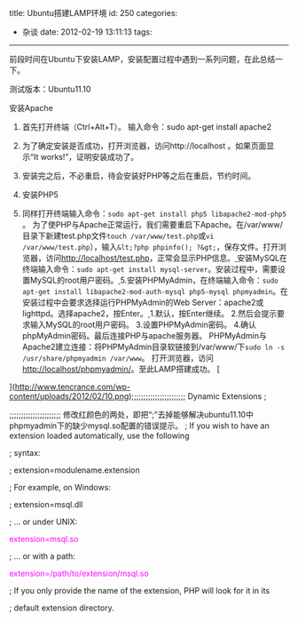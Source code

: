 title: Ubuntu搭建LAMP环境
id: 250
categories:
  - 杂谈
date: 2012-02-19 13:11:13
tags:
---

前段时间在Ubuntu下安装LAMP，安装配置过程中遇到一系列问题，在此总结一下。

测试版本：Ubuntu11.10

安装Apache

1.  首先打开终端（Ctrl+Alt+T）。
输入命令：sudo apt-get install apache2

1.  为了确定安装是否成功，打开浏览器，访问http://localhost 。如果页面显示“It works!”，证明安装成功了。[
](http://www.tencrance.com/wp-content/uploads/2012/02/1.png)
2.  安装完之后，不必重启，待会安装好PHP等之后在重启，节约时间。
3.  安装PHP5<!--more-->
4.  同样打开终端输入命令：`sudo apt-get install php5 libapache2-mod-php5` 。
为了使PHP与Apache正常运行，我们需要重启下Apache。在/var/www/目录下新建test.php文件`touch /var/www/test.php`或`vi /var/www/test.php`），输入`&lt;?php phpinfo(); ?&gt;`，保存文件。打开浏览器，访问[http://localhost/test.php](http://localhost/test.php)，正常会显示PHP信息。[
](http://www.tencrance.com/wp-content/uploads/2012/02/2.png)安装MySQL在终端输入命令：`sudo apt-get install mysql-server`。安装过程中，需要设置MySQL的root用户密码。[
](http://www.tencrance.com/wp-content/uploads/2012/02/3.png)5.安装PHPMyAdmin，在终端输入命令：`sudo apt-get install libapache2-mod-auth-mysql php5-mysql phpmyadmin`。在安装过程中会要求选择运行PHPMyAdmin的Web Server：apache2或lighttpd。选择apache2，按Enter。[
](http://www.tencrance.com/wp-content/uploads/2012/02/5.png)1.默认，按Enter继续。
2.然后会提示要求输入MySQL的root用户密码。
3.设置PHPMyAdmin密码。
4.确认phpMyAdmin密码。最后连接PHP与apache服务器。
PHPMyAdmin与Apache2建立连接：将PHPMyAdmin目录软链接到/var/www/下`sudo ln -s /usr/share/phpmyadmin /var/www`。
打开浏览器，访问[http://localhost/phpmyadmin/](http://localhost/phpmyadmin/)。至此LAMP搭建成功。
[

](http://www.tencrance.com/wp-content/uploads/2012/02/10.png);;;;;;;;;;;;;;;;;;;;;;; Dynamic Extensions ;

;;;;;;;;;;;;;;;;;;;;;;
修改红颜色的两处，即把“;”去掉能够解决ubuntu11.10中phpmyadmin下的缺少mysql.so配置的错误提示。
; If you wish to have an extension loaded automatically, use the following

; syntax:

; extension=modulename.extension

; For example, on Windows:

; extension=msql.dll

; ... or under UNIX:

<span style="color: #ff00ff;">extension=msql.so</span>

; ... or with a path:

<span style="color: #ff00ff;">extension=/path/to/extension/msql.so</span>

; If you only provide the name of the extension, PHP will look for it in its

; default extension directory.